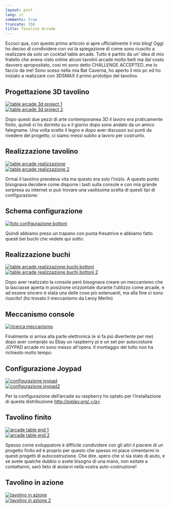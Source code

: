 ```yaml
---
layout: post
lang: it
comments: true
truncate: 150
title: Tavolino Arcade
---
```

Eccoci qua, con questo primo articolo si apre ufficialmente il mio blog!
Oggi ho deciso di condividere con voi la spiegazione di come sono riuscito a realizzare da solo un cocktail table arcade.
Tutto è partito da un' idea di mio fratello che aveva visto online alcuni tavolini arcade molto belli ma dal costo davvero spropositato, così mi sono detto CHALLENGE ACCEPTED..me lo faccio da me!
Sono sceso nella mia Bat Caverna, ho aperto il mio pc ed ho iniziato a realizzare con 3DSMAX il primo prototipo del tavolino.

<div id="gallery">
    <h2>Progettazione 3D tavolino</h2>
    <div class="row">
        <article class="6u 12u$(xsmall) work-item">
            <a href="/images/table-arcade/3d-project-arcade-table1.jpg" class="image fit thumb"><img src="/images/table-arcade/3d-project-arcade-table1.jpg" alt="table arcade 3d project 1" /></a>
        </article>
        <article class="6u$ 12u$(xsmall) work-item">
            <a href="/images/table-arcade/3d-project-arcade-table2.jpg" class="image fit thumb"><img src="/images/table-arcade/3d-project-arcade-table2.jpg"  alt="table arcade 3d project 2" /></a>
        </article>
    </div>
</div>

Dopo questi due pezzi di arte contemporanea 3D il lavoro era praticamente finito, quindi ci ho dormito su e il giorno dopo sono andato da un amico falegname.
Una volta scelto il legno e dopo aver discusso sui punti da rivedere del progetto, ci siamo messi subito a lavoro per costruirlo.

<div id="gallery">
    <h2>Realizzazione tavolino</h2>
    <div class="row">
        <article class="6u 12u$(xsmall) work-item">
            <a href="/images/table-arcade/table-arcade-wood.jpg" class="image fit thumb"><img  src="/images/table-arcade/table-arcade-wood.jpg" alt="table arcade realizzazione" /></a>
        </article>
        <article class="6u$ 12u$(xsmall) work-item">
            <a href="/images/table-arcade/table-arcade-wood-1.jpg" class="image fit thumb"><img src="/images/table-arcade/table-arcade-wood-1.jpg" alt="table arcade realizzazione 2" /></a>
        </article>
    </div>
</div>

Ormai il tavolino prendeva vita ma questo era solo l’inizio.
A questo punto bisognava decidere come disporre i tasti sulla console e con mia grande sorpresa su internet si può trovare una vastissima scelta di questi tipi di configurazione:

<div id="gallery">
    <h2>Schema configurazione</h2>
    <div class="row">
        <article class="6u 12u$(xsmall) work-item">
            <a href="/images/table-arcade/button-arcade-configuration.png" class="image fit thumb"><img src="/images/table-arcade/button-arcade-configuration.png" alt="foto configurazione bottoni" /></a>
        </article>
    </div>
</div>

Quindi abbiamo preso un trapano con punta fresatrice e abbiamo fatto questi bei buchi che vedete qui sotto:

<div id="gallery">
    <h2>Realizzazione buchi</h2>
    <div class="row">
        <article class="6u 12u$(xsmall) work-item">
            <a href="/images/table-arcade/table-arcade-buttons-hole.jpg" class="image fit thumb"><img src="/images/table-arcade/table-arcade-buttons-hole.jpg" alt="table arcade realizzazione buchi bottoni" /></a>
        </article>
        <article class="6u$ 12u$(xsmall) work-item">
            <a href="/images/table-arcade/table-arcade-buttons-hole2.jpg" class="image fit thumb"><img src="/images/table-arcade/table-arcade-buttons-hole2.jpg"  alt="table arcade realizzazione buchi bottoni 2" /></a>
        </article>
    </div>
</div>

Dopo aver realizzato la console però bisognava  creare un meccanismo che la lasciasse aperta in posizione orizzontale durante l’utilizzo come arcade, e ad essere sincero è stata una delle cose più estenuanti, ma alla fine ci sono riuscito! (ho trovato il meccanismo da Leroy Merlin)

<div id="gallery">
    <h2>Meccanismo console</h2>
    <div class="row">
        <article class="6u 12u$(xsmall) work-item">
            <a href="/images/table-arcade/table-arcade-find-mechanism.jpg" class="image fit thumb"><img src="/images/table-arcade/table-arcade-find-mechanism.jpg" alt="ricerca meccanismo" /></a>
        </article>
    </div>
</div>

Finalmente si arriva alla parte elettronica (e si fa piú divertente per me) dopo aver comprato su Ebay un raspberry pi e un set per autocostuire JOYPAD arcade mi sono messo all'opera.
Il montaggio del tutto non ha richiesto molto tempo:

<div id="gallery">
    <h2>Configurazione Joypad</h2>
    <div class="row">
        <article class="6u 12u$(xsmall) work-item">
            <a href="/images/table-arcade/Joypad-mount-1.jpg" class="image fit thumb"><img src="/images/table-arcade/Joypad-mount-1.jpg" alt="configurazione joypad" /></a>
        </article>
        <article class="6u$ 12u$(xsmall) work-item">
            <a href="/images/table-arcade/Joypad-mount-2.jpg" class="image fit thumb"><img src="/images/table-arcade/Joypad-mount-2.jpg"  alt="configurazione joypad2" /></a>
        </article>
    </div>
</div>

Per la configurazione dell’arcade su raspberry ho optato per l’installazione di questa distribuzione <a href="http://piplay.org/">http://piplay.org/.</a>

<div id="gallery">
    <h2>Tavolino finito</h2>
    <div class="row">
        <article class="6u 12u$(xsmall) work-item">
            <a href="/images/table-arcade/table-arcade-end1.jpg" class="image fit thumb"><img src="/images/table-arcade/table-arcade-end1.jpg" alt="arcade table end 1"/></a>
        </article>
        <article class="6u$ 12u$(xsmall) work-item">
            <a href="/images/table-arcade/table-arcade-end2.jpg" class="image fit thumb"><img src="/images/table-arcade/table-arcade-end2.jpg"  alt="arcade table end 2" /></a>
        </article>
    </div>
</div>

Spesso come sviluppatore è difficile condividere con gli altri il piacere di un progetto finito ed è proprio per questo che spesso mi piace cimentarmi in questi progetti di autocostruzione.
Che dire..spero che vi sia stato di aiuto, e se avete qualche dubbio o avete bisogno di una mano, non esitate a contattarmi, sarò lieto di aiutarvi nella vostra auto-costruzione!

<div id="gallery">
    <h2>Tavolino in  azione</h2>
    <div class="row">
        <article class="6u 12u$(xsmall) work-item">
            <a href="/images/table-arcade/table-arcade-in-action.jpg" class="image fit thumb"><img src="/images/table-arcade/table-arcade-in-action.jpg" alt="tavolino in azione" /></a>
        </article>
        <article class="6u$ 12u$(xsmall) work-item">
            <a href="/images/table-arcade/table-arcade-in-action2.jpg" class="image fit thumb"><img src="/images/table-arcade/table-arcade-in-action2.jpg" alt="tavolino in azione 2" /></a>
        </article>
    </div>
</div>
